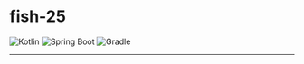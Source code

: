 # fish-25

![Kotlin](https://img.shields.io/badge/Kotlin-1.6.20-blue?logo=kotlin)
![Spring Boot](https://img.shields.io/badge/SpringBoot-2.6.6-blue?logo=springboot)
![Gradle](https://img.shields.io/badge/gradle-7.4.1-blue?logo=gradle)

---
